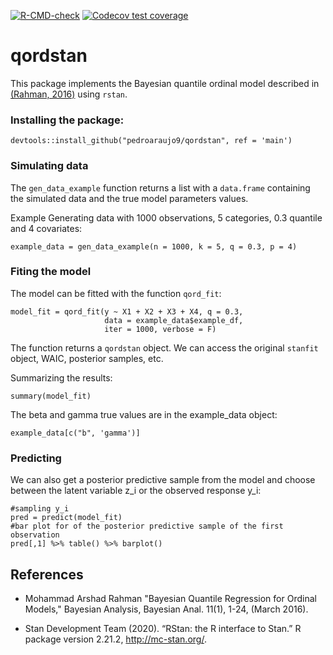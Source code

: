 <!-- badges: start -->
[![R-CMD-check](https://github.com/pedroaraujo9/qordstan/workflows/R-CMD-check/badge.svg)](https://github.com/pedroaraujo9/qordstan/actions)
[![Codecov test coverage](https://codecov.io/gh/pedroaraujo9/qordstan/branch/dev/graph/badge.svg)](https://codecov.io/gh/pedroaraujo9/qordstan?branch=main)
<!-- badges: end -->

# qordstan

This package implements the Bayesian quantile ordinal model described in [(Rahman, 2016)](https://projecteuclid.org/journals/bayesian-analysis/volume-11/issue-1/Bayesian-Quantile-Regression-for-Ordinal-Models/10.1214/15-BA939.full) using `rstan`.


### Installing the package:

```{r eval = F}
devtools::install_github("pedroaraujo9/qordstan", ref = 'main')
```

### Simulating data

The `gen_data_example` function returns a list with a `data.frame` containing the simulated data and the true model parameters values. 

Example Generating data with 1000 observations, 5 categories, 0.3 quantile and 4 covariates: 
```{r}
example_data = gen_data_example(n = 1000, k = 5, q = 0.3, p = 4)
```
### Fiting the model 

The model can be fitted with the function `qord_fit`:

```{r}
model_fit = qord_fit(y ~ X1 + X2 + X3 + X4, q = 0.3, 
                     data = example_data$example_df, 
                     iter = 1000, verbose = F)
```

The function returns a `qordstan` object. We can access the original `stanfit` object, WAIC, posterior samples, etc.


Summarizing the results:

```{r}
summary(model_fit)
```

The beta and gamma true values are in the example_data object:

```{r}
example_data[c("b", 'gamma')]
```

### Predicting

We can also get a posterior predictive sample from the model and choose between the latent variable z_i or the observed response y_i:

```{r}
#sampling y_i
pred = predict(model_fit)
#bar plot for of the posterior predictive sample of the first observation
pred[,1] %>% table() %>% barplot()
```

## References
- Mohammad Arshad Rahman "Bayesian Quantile Regression for Ordinal Models," Bayesian Analysis, Bayesian Anal. 11(1), 1-24, (March 2016).

- Stan Development Team (2020). “RStan: the R interface to Stan.” R package version 2.21.2, http://mc-stan.org/.


